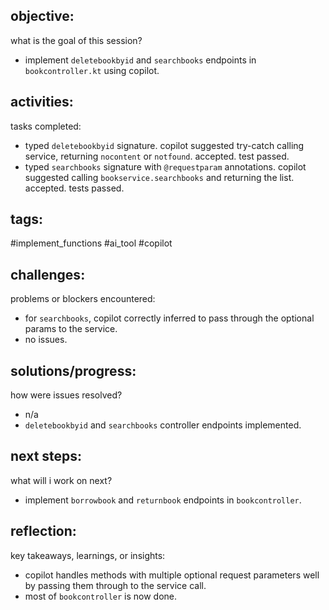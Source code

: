 ## objective:
what is the goal of this session?
- implement `deletebookbyid` and `searchbooks` endpoints in `bookcontroller.kt` using copilot.

## activities:
tasks completed:
- typed `deletebookbyid` signature. copilot suggested try-catch calling service, returning `nocontent` or `notfound`. accepted. test passed.
- typed `searchbooks` signature with `@requestparam` annotations. copilot suggested calling `bookservice.searchbooks` and returning the list. accepted. tests passed.

## tags:
 #implement_functions #ai_tool #copilot

## challenges:
problems or blockers encountered: 
- for `searchbooks`, copilot correctly inferred to pass through the optional params to the service.
- no issues.

## solutions/progress:
how were issues resolved?
- n/a
- `deletebookbyid` and `searchbooks` controller endpoints implemented.

## next steps:
what will i work on next?
- implement `borrowbook` and `returnbook` endpoints in `bookcontroller`.

## reflection:
key takeaways, learnings, or insights:
- copilot handles methods with multiple optional request parameters well by passing them through to the service call.
- most of `bookcontroller` is now done.
